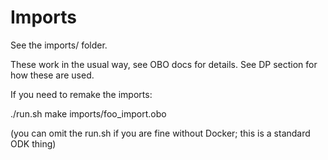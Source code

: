 # Imports

See the imports/ folder.

These work in the usual way, see OBO docs for details. See DP section for how these are used.

If you need to remake the imports:

./run.sh make imports/foo_import.obo

(you can omit the run.sh if you are fine without Docker; this is a standard ODK thing)

